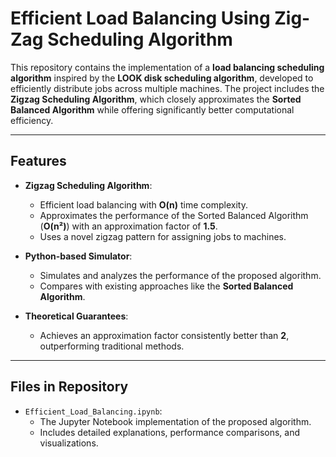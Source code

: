 # Efficient Load Balancing Using Zig-Zag Scheduling Algorithm

This repository contains the implementation of a **load balancing scheduling algorithm** inspired by the **LOOK disk scheduling algorithm**, developed to efficiently distribute jobs across multiple machines. The project includes the **Zigzag Scheduling Algorithm**, which closely approximates the **Sorted Balanced Algorithm** while offering significantly better computational efficiency.

---

## Features

- **Zigzag Scheduling Algorithm**:
  - Efficient load balancing with **O(n)** time complexity.
  - Approximates the performance of the Sorted Balanced Algorithm (**O(n²)**) with an approximation factor of **1.5**.
  - Uses a novel zigzag pattern for assigning jobs to machines.

- **Python-based Simulator**:
  - Simulates and analyzes the performance of the proposed algorithm.
  - Compares with existing approaches like the **Sorted Balanced Algorithm**.

- **Theoretical Guarantees**:
  - Achieves an approximation factor consistently better than **2**, outperforming traditional methods.

---

## Files in Repository

- `Efficient_Load_Balancing.ipynb`: 
  - The Jupyter Notebook implementation of the proposed algorithm.
  - Includes detailed explanations, performance comparisons, and visualizations.

